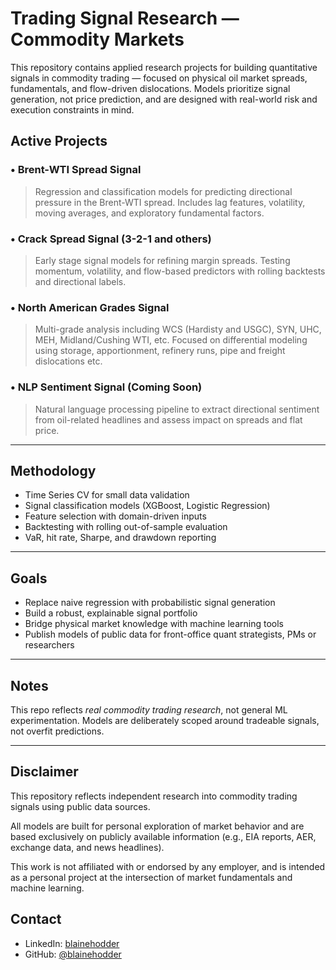 # Trading Signal Research — Commodity Markets

This repository contains applied research projects for building quantitative signals in commodity trading — focused on physical oil market spreads, fundamentals, and flow-driven dislocations. Models prioritize signal generation, not price prediction, and are designed with real-world risk and execution constraints in mind.

## Active Projects

### • Brent-WTI Spread Signal
> Regression and classification models for predicting directional pressure in the Brent-WTI spread. Includes lag features, volatility, moving averages, and exploratory fundamental factors.

### • Crack Spread Signal (3-2-1 and others)
> Early stage signal models for refining margin spreads. Testing momentum, volatility, and flow-based predictors with rolling backtests and directional labels.

### • North American Grades Signal
> Multi-grade analysis including WCS (Hardisty and USGC), SYN, UHC, MEH, Midland/Cushing WTI, etc. Focused on differential modeling using storage, apportionment, refinery runs, pipe and freight dislocations etc.

### • NLP Sentiment Signal (Coming Soon)
> Natural language processing pipeline to extract directional sentiment from oil-related headlines and assess impact on spreads and flat price.

---

## Methodology

- Time Series CV for small data validation
- Signal classification models (XGBoost, Logistic Regression)
- Feature selection with domain-driven inputs
- Backtesting with rolling out-of-sample evaluation
- VaR, hit rate, Sharpe, and drawdown reporting

---

## Goals

- Replace naive regression with probabilistic signal generation
- Build a robust, explainable signal portfolio
- Bridge physical market knowledge with machine learning tools
- Publish models of public data for front-office quant strategists, PMs or researchers 

---

## Notes

This repo reflects *real commodity trading research*, not general ML experimentation. Models are deliberately scoped around tradeable signals, not overfit predictions.

---

## Disclaimer

This repository reflects independent research into commodity trading signals using public data sources.

All models are built for personal exploration of market behavior and are based exclusively on publicly available information (e.g., EIA reports, AER, exchange data, and news headlines).

This work is not affiliated with or endorsed by any employer, and is intended as a personal project at the intersection of market fundamentals and machine learning.

## Contact

- LinkedIn: [blainehodder](https://www.linkedin.com/in/blainehodder/)
- GitHub: [@blainehodder](https://github.com/blainehodder)
